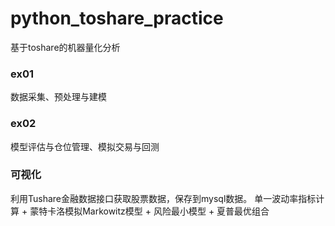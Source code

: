 # python_toshare_practice
基于toshare的机器量化分析

### ex01
数据采集、预处理与建模
### ex02
模型评估与仓位管理、模拟交易与回测
### 可视化
利用Tushare金融数据接口获取股票数据，保存到mysql数据。
单一波动率指标计算 + 蒙特卡洛模拟Markowitz模型 + 风险最小模型 + 夏普最优组合
